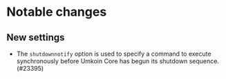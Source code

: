Notable changes
===============

New settings
------------

- The `shutdownnotify` option is used to specify a command to execute synchronously
before Umkoin Core has begun its shutdown sequence. (#23395)
